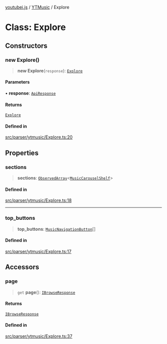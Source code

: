 [youtubei.js](../../../README.md) / [YTMusic](../README.md) / Explore

# Class: Explore

## Constructors

### new Explore()

> **new Explore**(`response`): [`Explore`](Explore.md)

#### Parameters

• **response**: [`ApiResponse`](../../../interfaces/ApiResponse.md)

#### Returns

[`Explore`](Explore.md)

#### Defined in

[src/parser/ytmusic/Explore.ts:20](https://github.com/LuanRT/YouTube.js/blob/e1650e12979e68b9546bc63989f86b651960a10a/src/parser/ytmusic/Explore.ts#L20)

## Properties

### sections

> **sections**: [`ObservedArray`](../../Helpers/type-aliases/ObservedArray.md)\<[`MusicCarouselShelf`](../../YTNodes/classes/MusicCarouselShelf.md)\>

#### Defined in

[src/parser/ytmusic/Explore.ts:18](https://github.com/LuanRT/YouTube.js/blob/e1650e12979e68b9546bc63989f86b651960a10a/src/parser/ytmusic/Explore.ts#L18)

***

### top\_buttons

> **top\_buttons**: [`MusicNavigationButton`](../../YTNodes/classes/MusicNavigationButton.md)[]

#### Defined in

[src/parser/ytmusic/Explore.ts:17](https://github.com/LuanRT/YouTube.js/blob/e1650e12979e68b9546bc63989f86b651960a10a/src/parser/ytmusic/Explore.ts#L17)

## Accessors

### page

> `get` **page**(): [`IBrowseResponse`](../../APIResponseTypes/type-aliases/IBrowseResponse.md)

#### Returns

[`IBrowseResponse`](../../APIResponseTypes/type-aliases/IBrowseResponse.md)

#### Defined in

[src/parser/ytmusic/Explore.ts:37](https://github.com/LuanRT/YouTube.js/blob/e1650e12979e68b9546bc63989f86b651960a10a/src/parser/ytmusic/Explore.ts#L37)
